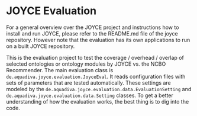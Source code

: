 # JOYCE Evaluation

For a general overview over the JOYCE project and instructions how to install and run JOYCE, please refer to the README.md file of the joyce repository. However note that the evaluation has its own applications to run on a built JOYCE repository.

This is the evaluation project to test the coverage / overhead / overlap of selected ontologies or ontology modules by JOYCE vs. the NCBO Recommender.
The main evaluation class is `de.aquadiva.joyce.evaluation.JoyceEval`. It reads configuration files with sets of parameters that are tested automatically. These settings are modeled by the `de.aquadiva.joyce.evaluation.data.EvaluationSetting` and `de.aquadiva.joyce.evaluation.data.Setting` classes. To get a better understanding of how the evaluation works, the best thing is to dig into the code.
 
